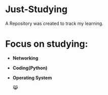 # Just-Studying
A Repository was created to track my learning.
# Focus on studying:
- **Networking**
- **Coding(Python)**
- **Operating System**

  😹
